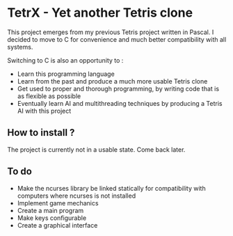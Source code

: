 # TetrX - Yet another Tetris clone

This project emerges from my previous Tetris project written in Pascal. I decided to move to C for convenience and much better compatibility with all systems.

Switching to C is also an opportunity to :
- Learn this programming language
- Learn from the past and produce a much more usable Tetris clone
- Get used to proper and thorough programming, by writing code that is as flexible as possible
- Eventually learn AI and multithreading techniques by producing a Tetris AI with this project

## How to install ?

The project is currently not in a usable state. Come back later.

## To do

- Make the ncurses library be linked statically for compatibility with computers where ncurses is not installed
- Implement game mechanics
- Create a main program
- Make keys configurable
- Create a graphical interface
